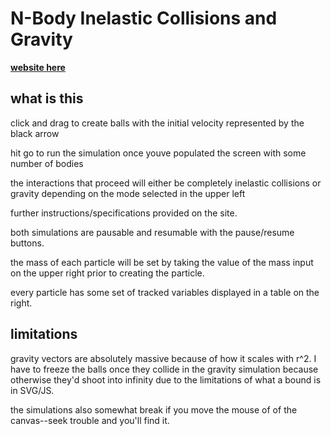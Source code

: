 # N-Body Inelastic Collisions and Gravity

[**website here**](http://jasontung.me/physics_project/)

## what is this

click and drag to create balls with the initial velocity represented by the black arrow

hit go to run the simulation once youve populated the screen with some number of bodies

the interactions that proceed will either be completely inelastic collisions or gravity depending on the mode selected in the upper left

further instructions/specifications provided on the site.

both simulations are pausable and resumable with the pause/resume buttons.

the mass of each particle will be set by taking the value of the mass input on the upper right prior to creating the particle.

every particle has some set of tracked variables displayed in a table on the right.

## limitations

gravity vectors are absolutely massive because of how it scales with r^2.
I have to freeze the balls once they collide in the gravity simulation because otherwise they'd shoot into infinity due to the limitations of what a bound is in SVG/JS. 

the simulations also somewhat break if you move the mouse of of the canvas--seek trouble and you'll find it.
